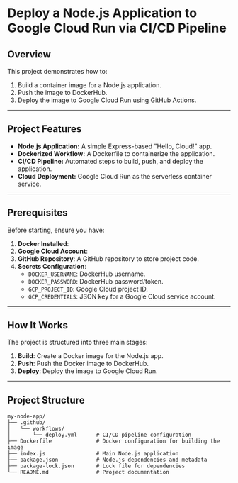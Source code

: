 # Deploy a Node.js Application to Google Cloud Run via CI/CD Pipeline

## **Overview**
This project demonstrates how to:
1. Build a container image for a Node.js application.
2. Push the image to DockerHub.
3. Deploy the image to Google Cloud Run using GitHub Actions.

---

## **Project Features**
- **Node.js Application:** A simple Express-based "Hello, Cloud!" app.
- **Dockerized Workflow:** A Dockerfile to containerize the application.
- **CI/CD Pipeline:** Automated steps to build, push, and deploy the application.
- **Cloud Deployment:** Google Cloud Run as the serverless container service.

---

## **Prerequisites**
Before starting, ensure you have:
1. **Docker Installed**: 
2. **Google Cloud Account**: 
3. **GitHub Repository**: A GitHub repository to store project code.
4. **Secrets Configuration**:
   - `DOCKER_USERNAME`: DockerHub username.
   - `DOCKER_PASSWORD`: DockerHub password/token.
   - `GCP_PROJECT_ID`: Google Cloud project ID.
   - `GCP_CREDENTIALS`: JSON key for a Google Cloud service account.

---

## **How It Works**
The project is structured into three main stages:
1. **Build**: Create a Docker image for the Node.js app.
2. **Push**: Push the Docker image to DockerHub.
3. **Deploy**: Deploy the image to Google Cloud Run.

---

## **Project Structure**

```plaintext
my-node-app/
├── .github/
│   └── workflows/
│       └── deploy.yml      # CI/CD pipeline configuration
├── Dockerfile              # Docker configuration for building the image
├── index.js                # Main Node.js application
├── package.json            # Node.js dependencies and metadata
├── package-lock.json       # Lock file for dependencies
└── README.md               # Project documentation
